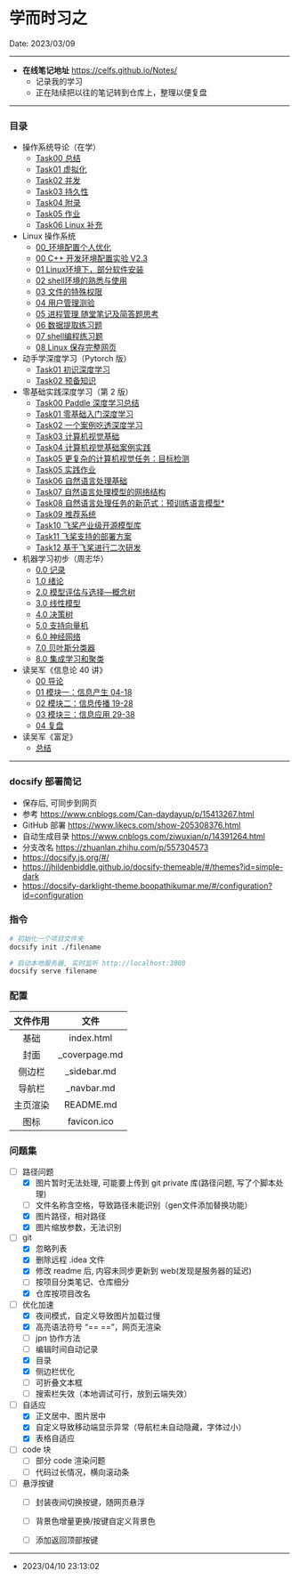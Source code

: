 # 学而时习之

Date: 2023/03/09

------



* **在线笔记地址** https://celfs.github.io/Notes/
  * 记录我的学习
  * 正在陆续把以往的笔记转到仓库上，整理以便复盘



------



### 目录

* 操作系统导论（在学）
  * [Task00 总结](/06_introduction_to_operating_system/00_总结.md)
  * [Task01 虚拟化](/06_introduction_to_operating_system/01_虚拟化.md)
  * [Task02 并发](/06_introduction_to_operating_system/02_并发.md)
  * [Task03 持久性](/06_introduction_to_operating_system/03_持久化.md)
  * [Task04 附录](/06_introduction_to_operating_system/04_附录.md)
  * [Task05 作业](/06_introduction_to_operating_system/05_作业.md)
  * [Task06 Linux 补充](/06_introduction_to_operating_system/10_Linux补充.md)
* Linux 操作系统
  * [00_环境配置个人优化](/01_linux/Linux_00_环境配置个人优化.md)
  * [00 C++ 开发环境配置实验 V2.3](/01_linux/Linux_00_C++开发环境配置实验.md)
  * [01 Linux环境下，部分软件安装](/01_linux/Linux_01_Linux环境下，部分软件安装.md)
  * [02 shell环境的熟悉与使用](/01_linux/Linux_02_shell环境的熟悉与使用.md)
  * [03 文件的特殊权限](/01_linux/Linux_03_文件的特殊权限.md)
  * [04 用户管理测验](/01_linux/Linux_04_用户管理测验.md)
  * [05 进程管理 随堂笔记及简答题思考](/01_linux/Linux_05_进程管理_个人随堂笔记.md)
  * [06 数据提取练习题](/01_linux/Linux_06_数据提取练习题.md)
  * [07 shell编程练习题](/01_linux/Linux_07_shell编程练习题.md)
  * [08 Linux 保存完整网页](/01_linux/Linux_08_保存完整网页.md)
* 动手学深度学习（Pytorch 版）
  * [Task01 初识深度学习](/10_pytroch_deep_learning/task01.md)
  * [Task02 预备知识](/10_pytroch_deep_learning/task02.md)
* 零基础实践深度学习（第 2 版）
  * [Task00 Paddle 深度学习总结](/10_paddle_deep_learning/task00.md)
  * [Task01 零基础入门深度学习](/10_paddle_deep_learning/task01.md)
  * [Task02 一个案例吃透深度学习](/10_paddle_deep_learning/task02.md)
  * [Task03 计算机视觉基础](/10_paddle_deep_learning/task03.md)
  * [Task04 计算机视觉基础案例实践](/10_paddle_deep_learning/task04.md)
  * [Task05 更复杂的计算机视觉任务：目标检测](/10_paddle_deep_learning/task05_01.md)
  * [Task05 实践作业](/10_paddle_deep_learning/task05_02.md)
  * [Task06 自然语言处理基础](/10_paddle_deep_learning/task06.md)
  * [Task07 自然语言处理模型的网络结构](/10_paddle_deep_learning/task07.md)
  * [Task08 自然语言处理任务的新范式：预训练语言模型*](/10_paddle_deep_learning/task08.md)
  * [Task09 推荐系统](/10_paddle_deep_learning/task09.md)
  * [Task10 飞桨产业级开源模型库](/10_paddle_deep_learning/task10.md)
  * [Task11 飞桨支持的部署方案](/10_paddle_deep_learning/task11.md)
  * [Task12 基于飞桨进行二次研发](/10_paddle_deep_learning/task12.md)
* 机器学习初步（周志华）
  * [0.0 记录](/10_machine_learning/Task00.md)
  * [1.0 绪论](/10_machine_learning/Task01.md)
  * [2.0 模型评估与选择—概念树](/10_machine_learning/Task02.md)
  * [3.0 线性模型](/10_machine_learning/Task03.md)
  * [4.0 决策树](/10_machine_learning/Task04.md)
  * [5.0 支持向量机](/10_machine_learning/Task05.md)
  * [6.0 神经网络](/10_machine_learning/Task06.md)
  * [7.0 贝叶斯分类器](/10_machine_learning/Task07.md)
  * [8.0 集成学习和聚类](/10_machine_learning/Task08.md)
* 读吴军《信息论 40 讲》
  * [00 导论](/103_information_theory/00_导论_01-03.md)
  * [01 模块一：信息产生 04-18](/103_information_theory/01_信息产生_04-18.md)
  * [02 模块二：信息传播 19-28](/103_information_theory/02_信息传播_19-28.md)
  * [03 模块三：信息应用 29-38](/103_information_theory/03_信息应用_29-40.md)
  * [04 复盘](/103_information_theory/04_复盘.md)
* 读吴军《富足》
  * [总结](/103_wj_plenties/读吴军《富足》.md)





------



### docsify 部署简记

* 保存后, 可同步到网页
* 参考 https://www.cnblogs.com/Can-daydayup/p/15413267.html
* GitHub 部署 https://www.likecs.com/show-205308376.html
* 自动生成目录 https://www.cnblogs.com/ziwuxian/p/14391264.html
* 分支改名 https://zhuanlan.zhihu.com/p/557304573
* https://docsify.js.org/#/
* https://jhildenbiddle.github.io/docsify-themeable/#/themes?id=simple-dark
* https://docsify-darklight-theme.boopathikumar.me/#/configuration?id=configuration



### 指令

```bash
# 初始化一个项目文件夹
docsify init ./filename

# 启动本地服务器, 实时监听 http://localhost:3000
docsify serve filename
```



### 配置

| 文件作用 |     文件      |
| :------: | :-----------: |
|   基础   |  index.html   |
|   封面   | _coverpage.md |
|  侧边栏  |  _sidebar.md  |
|  导航栏  |  _navbar.md   |
| 主页渲染 |   README.md   |
|   图标   |  favicon.ico  |



### 问题集
- [ ] 路径问题
  - [x] 图片暂时无法处理, 可能要上传到 git private 库(路径问题, 写了个脚本处理)
  - [ ] 文件名称含空格，导致路径未能识别（gen文件添加替换功能）
  - [x] 图片路径，相对路径
  - [x] 图片缩放参数，无法识别
- [ ] git
  - [x] 忽略列表
  - [x] 删除远程 .idea 文件
  - [x] 修改 readme 后, 内容未同步更新到 web(发现是服务器的延迟)
  - [ ] 按项目分类笔记、仓库细分
  - [x] 仓库按项目改名
- [ ] 优化加速
  - [x] 夜间模式，自定义导致图片加载过慢
  - [x] 高亮语法符号 “== ==”，网页无渲染
  - [ ] jpn 协作方法
  - [ ] 编辑时间自动记录
  - [x] 目录
  - [x] 侧边栏优化
  - [ ] 可折叠文本框
  - [ ] 搜索栏失效（本地调试可行，放到云端失效）
- [ ] 自适应
  - [x] 正文居中、图片居中
  - [x] 自定义导致移动端显示异常（导航栏未自动隐藏，字体过小）
  - [x] 表格自适应
- [ ] code 块
  - [ ] 部分 code 渲染问题
  - [ ] 代码过长情况，横向滚动条
- [ ] 悬浮按键
  - [ ] 封装夜间切换按键，随网页悬浮
  - [ ] 背景色增量更换/按键自定义背景色
  - [ ] 添加返回顶部按键



------

* 2023/04/10 23:13:02

